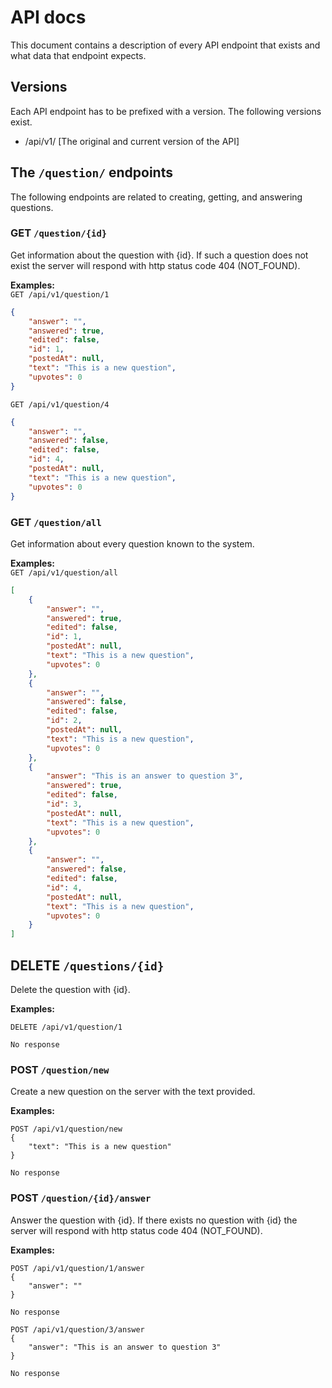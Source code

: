 # API docs
This document contains a description of every API endpoint that exists and what data that endpoint expects.

## Versions
Each API endpoint has to be prefixed with a version. The following versions exist.
- /api/v1/ [The original and current version of the API]

## The `/question/` endpoints
The following endpoints are related to creating, getting, and answering questions.

### GET `/question/{id}`
Get information about the question with {id}. If such a question does not exist the server will respond with
http status code 404 (NOT_FOUND).

**Examples:**  
`GET /api/v1/question/1`
```json
{
    "answer": "",
    "answered": true,
    "edited": false,
    "id": 1,
    "postedAt": null,
    "text": "This is a new question",
    "upvotes": 0
}
```

`GET /api/v1/question/4`
```json
{
    "answer": "",
    "answered": false,
    "edited": false,
    "id": 4,
    "postedAt": null,
    "text": "This is a new question",
    "upvotes": 0
}
```
### GET `/question/all`
Get information about every question known to the system.

**Examples:**  
`GET /api/v1/question/all`
```json
[
    {
        "answer": "",
        "answered": true,
        "edited": false,
        "id": 1,
        "postedAt": null,
        "text": "This is a new question",
        "upvotes": 0
    },
    {
        "answer": "",
        "answered": false,
        "edited": false,
        "id": 2,
        "postedAt": null,
        "text": "This is a new question",
        "upvotes": 0
    },
    {
        "answer": "This is an answer to question 3",
        "answered": true,
        "edited": false,
        "id": 3,
        "postedAt": null,
        "text": "This is a new question",
        "upvotes": 0
    },
    {
        "answer": "",
        "answered": false,
        "edited": false,
        "id": 4,
        "postedAt": null,
        "text": "This is a new question",
        "upvotes": 0
    }
]
```

## DELETE `/questions/{id}`
Delete the question with {id}.

**Examples:**
```http request
DELETE /api/v1/question/1
```
`No response`

### POST `/question/new`
Create a new question on the server with the text provided.

**Examples:**  
```http request
POST /api/v1/question/new
{
    "text": "This is a new question"
}
```
`No response`

### POST `/question/{id}/answer`
Answer the question with {id}. If there exists no question with {id} the server will respond with
http status code 404 (NOT_FOUND).

**Examples:**  
```http request
POST /api/v1/question/1/answer
{
    "answer": ""
}
```
`No response`

```http request
POST /api/v1/question/3/answer
{
    "answer": "This is an answer to question 3"
}
```
`No response`
